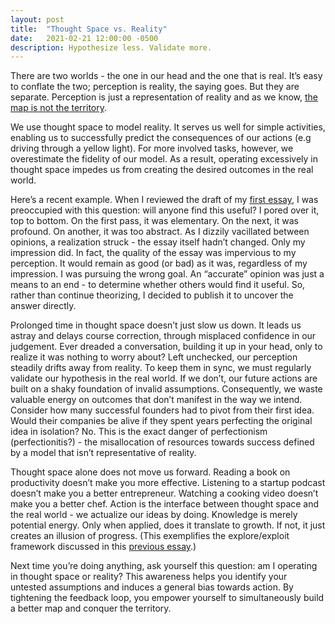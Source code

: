 ```yaml
---
layout: post
title:  "Thought Space vs. Reality"
date:   2021-02-21 12:00:00 -0500
description: Hypothesize less. Validate more.
---
```

There are two worlds - the one in our head and the one that is real. It’s easy to conflate the two; perception is reality, the saying goes. But they are separate. Perception is just a representation of reality and as we know, [the map is not the territory](https://en.wikipedia.org/wiki/Map%E2%80%93territory_relation).

We use thought space to model reality. It serves us well for simple activities, enabling us to successfully predict the consequences of our actions (e.g driving through a yellow light). For more involved tasks, however, we overestimate the fidelity of our model. As a result, operating excessively in thought space impedes us from creating the desired outcomes in the real world.

Here’s a recent example. When I reviewed the draft of my [first essay](https://suketk.com/feeds-considered-harmful), I was preoccupied with this question: will anyone find this useful? I pored over it, top to bottom. On the first pass, it was elementary. On the next, it was profound. On another, it was too abstract. As I dizzily vacillated between opinions, a realization struck - the essay itself hadn’t changed. Only my impression did. In fact, the quality of the essay was impervious to my perception. It would remain as good (or bad) as it was, regardless of my impression. I was pursuing the wrong goal. An “accurate” opinion was just a means to an end - to determine whether others would find it useful. So, rather than continue theorizing, I decided to publish it to uncover the answer directly.

Prolonged time in thought space doesn’t just slow us down. It leads us astray and delays course correction, through misplaced confidence in our judgement. Ever dreaded a conversation, building it up in your head, only to realize it was nothing to worry about? Left unchecked, our perception steadily drifts away from reality. To keep them in sync, we must regularly validate our hypothesis in the real world. If we don’t, our future actions are built on a shaky foundation of invalid assumptions. Consequently, we waste valuable energy on outcomes that don’t manifest in the way we intend. Consider how many successful founders had to pivot from their first idea. Would their companies be alive if they spent years perfecting the original idea in isolation? No. This is the exact danger of perfectionism (perfectionitis?) - the misallocation of resources towards success defined by a model that isn’t representative of reality. 

Thought space alone does not move us forward. Reading a book on productivity doesn’t make you more effective. Listening to a startup podcast doesn’t make you a better entrepreneur. Watching a cooking video doesn’t make you a better chef. Action is the interface between thought space and the real world - we actualize our ideas by doing. Knowledge is merely potential energy. Only when applied, does it translate to growth. If not, it just creates an illusion of progress. (This exemplifies the explore/exploit framework discussed in this [previous essay](https://suketk.com/feeds-considered-harmful).)

Next time you’re doing anything, ask yourself this question: am I operating in thought space or reality? This awareness helps you identify your untested assumptions and induces a general bias towards action. By tightening the feedback loop, you empower yourself to simultaneously build a better map and conquer the territory.